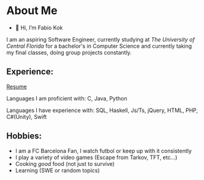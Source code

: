 # About Me
- 👋 Hi, I’m Fabio Kok

I am an aspiring Software Engineer, currently studying at *The University of Central Florida* for a bachelor's in Computer Science and currently taking my final classes, doing group projects constantly.

  ## Experience:

  [Resume](https://github.com/FabioKok/FabioKok/blob/a1bc035a5635c52c9bcb79201fa4d5609ce9ef4b/Resume_oct32024.pdf)
  
  Languages I am proficient with: C, Java, Python
  
  Languages I have experience with: SQL, Haskell, Js/Ts, jQuery, HTML, PHP, C#(Unity), Swift
  
  ## Hobbies:
- I am a FC Barcelona Fan, I watch futbol or keep up with it consistently
- I play a variety of video games (Escape from Tarkov, TFT, etc...)
- Cooking *good* food (not just to survive)
- Learning (SWE or random topics)
<!---
FabioKok/FabioKok is a ✨ special ✨ repository because its `README.md` (this file) appears on your GitHub profile.
You can click the Preview link to take a look at your changes.
--->

